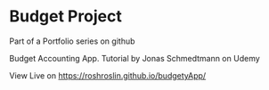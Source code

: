 # Budget Project
Part of a Portfolio series on github

Budget Accounting App. Tutorial by Jonas Schmedtmann on Udemy

View Live on https://roshroslin.github.io/budgetyApp/

